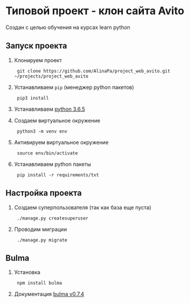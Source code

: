 Типовой проект - клон сайта Avito
=======
Создан с целью обучения на курсах learn python

## Запуск проекта
1. Клонируем проект

        git clone https://github.com/AlinaPa/project_web_avito.git ~/projects/project_web_avito
    
2. Устанавливаем `pip` (менеджер python пакетов)

        pip3 install
     
3. Устанавливаем [python 3.6.5](https://www.python.org/downloads/release/python-365/)

4. Создаем виртуальное окружение

        python3 -m venv env

5. Активируем виртуальное окружение

        source env/bin/activate

6. Устанавливаем python пакеты

        pip install -r requirements/txt
        

## Настройка проекта
1. Создаем суперпользователя (так как база еще пуста)

        ./manage.py createsuperuser

2. Проводим миграции

        ./manage.py migrate

## Bulma
1. Установка

        npm install bulma

2. Документация [bulma v0.7.4](https://bulma.io/documentation/)
        